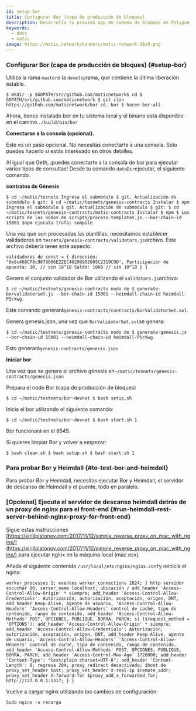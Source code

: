 ```yaml
---
id: setup-bor
title: Configurar Bor (capa de producción de bloques)
description: Desarrolla tu próxima app de cadena de bloques en Polygon.
keywords:
  - docs
  - matic
image: https://matic.network/banners/matic-network-16x9.png
---
```

### Configurar Bor (capa de producción de bloques) {#setup-bor}

Utiliza la rama `master`o la `develop`rama, que contiene la última liberación estable.

    $ mkdir -p $GOPATH/src/github.com/maticnetwork$ cd $ GOPATH/src/github.com/maticnetwork $ git clon https://github.com/maticnetwork/bor cd. bor $ hacer bor-all
Ahora, tienes instalado bor en tu sistema local y el binario está disponible en el camino.`./build/bin/bor`

**Conectarse a la consola (opcional).**

Este es un paso opcional. No necesitas conectarte a una consola. Solo puedes hacerlo si estás interesado en otros detalles.

Al igual que Geth, ¡puedes conectarte a la consola de bor para ejecutar varios tipos de consultas! Desde tu comando `dataDir`ejecutar, el siguiente comando.

**contratos de Génesis**

    $ cd ~/matic/tesnets Ingresa el submódulo $ git. Actualización de submódulo $ git: $ cd ~/matic/tesnets/genesis-contracts Instalar $ npm Ingresa el submódulo $ git. Actualización de submódulo $ git: $ cd ~/matic/tesnets/genesis-contracts/matic-contracts Instalar $ npm $ Los scripts de los nodos de scripts/process-templates.js --bor-chain-id 15001 $npm ejecuta trufa: compile
Una vez que son procesadas las plantillas, necesitamos establecer validadores en `tesnets/genesis-contracts/validators.js`archivo. Este archivo debería tener este aspecto:

    validadores de const = { dirección: "0x6c468CF8c9879006E22EC4029696E005C2319C9D", Participación de apuesta: 10, // sin 10^18 Saldo: 1000 // sin 10^18 } ]
Genera el conjunto validador de Bor utilizando el `validators.js`archivo:

    $ cd ~/matic/testnets/genesis-contracts nodo de $ generate-borvalidatorset.js --bor-chain-id 15001 --heimdall-chain-id heimdall-P5rXwg.
Este comando generará`genesis-contracts/contracts/BorValidatorSet.sol`.

Genera genesis.json, una vez que `BorValidatorSet.sol`se genera:

    $ cd ~/matic/testnets/genesis-contracts nodo de $ generate-genesis.js --bor-chain-id 15001 --heimdall-chain-id heimdall-P5rXwg.
Esto generará`genesis-contracts/genesis.json`

**Iniciar bor**

Una vez que se genera el archivo génesis en`~/matic/tesnets/genesis-contracts/genesis.json`

Prepara el nodo Bor (capa de producción de bloques)

    $ cd ~/matic/testnets/bor-devnet $ bash setup.sh
Inicia el bor utilizando el siguiente comando:

    $ cd ~/matic/testnets/bor-devnet $ bash start.sh 1
Bor funcionará en el 8545.

Si quieres limpiar Bor y volver a empezar:

    $ bash clean.sh $ bash setup.sh $ bash start.sh 1
### Para probar Bor y Heimdall {#to-test-bor-and-heimdall}

Para probar Bor y Heimdall, necesitas ejecutar Bor y Heimdall, el servidor de descanso de Heimdall y el puente, todo en paralelo.

### [Opcional] Ejecuta el servidor de descanso heimdall detrás de un proxy de nginx para el front-end {#run-heimdall-rest-server-behind-nginx-proxy-for-front-end}

Sigue estas instrucciones [https://kirillplatonov.com/2017/11/12/simple_reverse_proxy_on_mac_with_nginx/](https://kirillplatonov.com/2017/11/12/simple_reverse_proxy_on_mac_with_nginx/) para ejecutar nginx en la máquina local (mac osx).

Añade el siguiente contenido `/usr/local/etc/nginx/nginx.conf`y reinicia el nginx:

    worker_processes 1; eventos worker_connections 1024; } http servidor escuchar 80; server_name localhost; ubicación / add_header 'Access-Control-Allow-Origin' * siempre; add_header 'Access-Control-Allow-Credentials': Autorización, autorización, aceptación, origen, DNT, add_header Keep-Alive, agente de usuario, 'Access-Control-Allow-Headers' 'Access-Control-Allow-Headers' control de caché, tipo de contenido, rango de contenido. add_header 'Access-Control-Allow-Methods' POST, OPCIONES, PUBLIQUE, BORRA, PARCH; si ($request_method = 'OPTIONS'): add_header 'Access-Control-Allow-Origin' * siempre; add_header 'Access-Control-Allow-Credentials': Autorización, autorización, aceptación, origen, DNT, add_header Keep-Alive, agente de usuario, 'Access-Control-Allow-Headers' 'Access-Control-Allow-Headers' control de caché, tipo de contenido, rango de contenido. add_header 'Access-Control-Allow-Methods' POST, OPCIONES, PUBLIQUE, BORRA, PARCH; add_header 'Access-Control-Max-Age' 1728000; add_header 'Content-Type': "text/plain charset=UTF-8"; add_header 'Content-Length': 0; regresa 204; proxy_redirect desactivado; $host de proxy_set_header host; proxy_set_header X-real-ip $remote_addr; proxy_set_header X-forward-for $proxy_add_x_forwarded_for; http://127.0.0.1:1317; } }
Vuelve a cargar nginx utilizando los cambios de configuración:

    Sudo nginx -s recarga